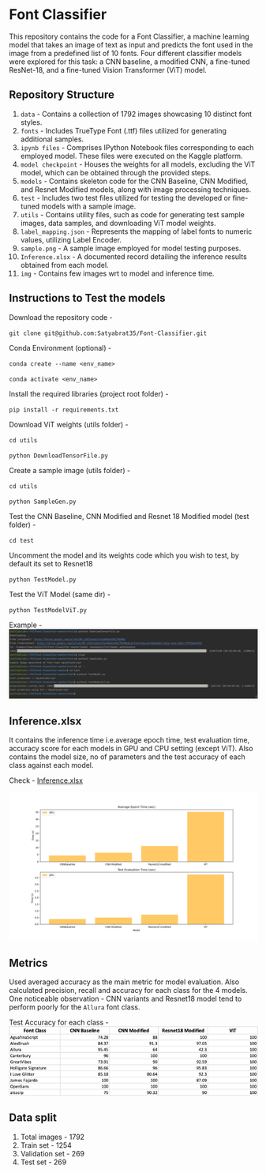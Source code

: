 # Font Classifier
This repository contains the code for a Font Classifier, a machine learning model that takes an image of text as input and predicts the font used in the image from a predefined list of 10 fonts. 
Four different classifier models were explored for this task: a CNN baseline, a modified CNN, a fine-tuned ResNet-18, and a fine-tuned Vision Transformer (ViT) model.

## Repository Structure
1. `data` - Contains a collection of 1792 images showcasing 10 distinct font styles.
2. `fonts` - Includes TrueType Font (.ttf) files utilized for generating additional samples.
3. `ipynb files` - Comprises IPython Notebook files corresponding to each employed model. These files were executed on the Kaggle platform.
4. `model checkpoint` - Houses the weights for all models, excluding the ViT model, which can be obtained through the provided steps.
5. `models` - Contains skeleton code for the CNN Baseline, CNN Modified, and Resnet Modified models, along with image processing techniques.
6. `test` - Includes two test files utilized for testing the developed or fine-tuned models with a sample image.
7. `utils` - Contains utility files, such as code for generating test sample images, data samples, and downloading ViT model weights.
8. `label_mapping.json` - Represents the mapping of label fonts to numeric values, utilizing Label Encoder.
9. `sample.png` - A sample image employed for model testing purposes.
10. `Inference.xlsx` - A documented record detailing the inference results obtained from each model.
11. `img` - Contains few images wrt to model and inference time.

## Instructions to Test the models
Download the repository code - 

``git clone git@github.com:Satyabrat35/Font-Classifier.git``

Conda Environment (optional) - 

``conda create --name <env_name>``

``conda activate <env_name>``

Install the required libraries (project root folder) - 

``pip install -r requirements.txt``

Download ViT weights (utils folder) - 

``cd utils``

``python DownloadTensorFile.py``

Create a sample image (utils folder) -

``cd utils``

``python SampleGen.py``

Test the CNN Baseline, CNN Modified and Resnet 18 Modified model (test folder) -

``cd test``

Uncomment the model and its weights code which you wish to test, by default its set to Resnet18

``python TestModel.py``

Test the ViT Model (same dir) - 

``python TestModelViT.py``

Example - 
![img.png](img/modeltest.png)


## Inference.xlsx
It contains the inference time i.e.average epoch time,
test evaluation time, accuracy score for each models in GPU and CPU setting (except ViT).
Also contains the model size, no of parameters and the test accuracy of each class
against each model.

Check - [Inference.xlsx](Inference.xlsx)

![img.png](img/inference.png)

## Metrics
Used averaged accuracy as the main metric for model evaluation.
Also calculated precision, recall and accuracy for each class for the 4 models.
One noticeable observation - CNN variants and Resnet18 model tend to perform 
poorly for the `Allura` font class.

Test Accuracy for each class - 
![img_1.png](img/AccuracyClassWise.png)


## Data split
1. Total images - 1792
2. Train set - 1254
3. Validation set - 269
4. Test set - 269